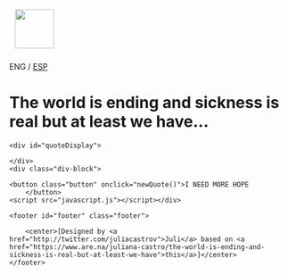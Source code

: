 <!DOCTYPE html>
<html ng-app="app" >
<head>
	  <meta name="author" content="Juliana Castro" />
    <meta name="viewport" content="width=device-width, initial-scale=1" />
  <meta
      property="og:image"
      content="http://julianacastro.co/wp-content/uploads/2020/03/but-at-least-we-have.png"
    />
    <link rel="shortcut icon" href="http://julianacastro.co/wp-content/uploads/2020/03/icon.png" type="image/x-icon">
    <link rel="stylesheet" href="styles.css" />
	<title>The world is ending and sickness is real but at least we have </title>
	<img src="http://julianacastro.co/wp-content/uploads/2020/03/favicon.png" width="70px" style="margin:10px">
	<p class="language"> ENG / <a href="https://juliacastrov.github.io/esperanza/"> ESP</a> </p>
	</head>
<body class="body">
	<h1 class="heading"> <strong>The world is ending and sickness is real</strong> but at least we have...</h1>

<div class="div-block-2">

	<div id="quoteDisplay">
</div>

	</div>
	<div class="div-block">

	<button class="button" onclick="newQuote()">I NEED MORE HOPE
		</button>
	<script src="javascript.js"></script></div>

	<footer id="footer" class="footer">
		
		<center>[Designed by <a href="http://twitter.com/juliacastrov">Juli</a> based on <a href="https://www.are.na/juliana-castro/the-world-is-ending-and-sickness-is-real-but-at-least-we-have">this</a>]</center>
	</footer>

</body>

</html>
